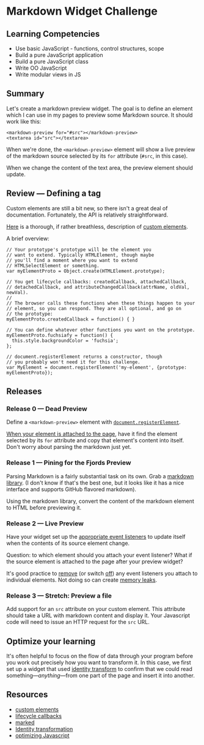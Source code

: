 # Markdown Widget Challenge

## Learning Competencies

* Use basic JavaScript - functions, control structures, scope
* Build a pure JavaScript application
* Build a pure JavaScript class
* Write OO JavaScript
* Write modular views in JS

## Summary

Let's create a markdown preview widget. The goal is to define an element
which I can use in my pages to preview some Markdown source. It should
work like this:

    <markdown-preview for="#src"></markdown-preview>
    <textarea id="src"></textarea>    

When we're done, the `<markdown-preview>` element will show a live preview
of the markdown source selected by its `for` attribute (`#src`, in this case).

When we change the content of the text area, the preview element should update.

## Review — Defining a tag

Custom elements are still a bit new, so there isn't a great
deal of documentation. Fortunately, the API is relatively
straightforward.

[Here][custom elements] is a thorough, if rather breathless, description of
[custom elements][].

A brief overview:

    // Your prototype's prototype will be the element you
    // want to extend. Typically HTMLElement, though maybe
    // you'll find a moment where you want to extend
    // HTMLSelectElement or something.
    var myElementProto = Object.create(HTMLElement.prototype);

    // You get lifecycle callbacks: createdCallback, attachedCallback,
    // detachedCallback, and attributeChangedCallback(attrName, oldVal, newVal).
    //
    // The browser calls these functions when these things happen to your
    // element, so you can respond. They are all optional, and go on
    // the prototype:
    myElementProto.createdCallback = function() { }

    // You can define whatever other functions you want on the prototype.
    myElementProto.fuchsiafy = function() {
      this.style.backgroundColor = 'fuchsia';
    };

    // document.registerElement returns a constructor, though
    // you probably won't need it for this challenge.
    var MyElement = document.registerElement('my-element', {prototype: myElementProto});


## Releases

### Release 0 — Dead Preview

Define a `<markdown-preview>` element with
[`document.registerElement`](http://www.html5rocks.com/en/tutorials/webcomponents/customelements/).

[When your element is attached to the page][lifecycle callbacks], have it find the element selected by
its `for` attribute and copy that element's content into itself. Don't worry about
parsing the markdown just yet.

### Release 1 — Pining for the Fjords Preview

Parsing Markdown is a fairly substantial task on its own. Grab a
[markdown library][marked]. (I don't know if that's the best one, but it looks
like it has a nice interface and supports GitHub flavored markdown).

Using the markdown library, convert the content of the markdown element to
HTML before previewing it.

### Release 2 — Live Preview

Have your widget set up the
[appropriate event listeners](https://developer.mozilla.org/en-US/docs/Web/Events/input)
to update itself when the contents of its source element change.

Question: to which element should you attach your event listener? What if the source element is attached to the page after your preview widget?

It's good practice to [remove](https://developer.mozilla.org/en-US/docs/Web/API/EventTarget/removeEventListener)
(or switch [off](https://api.jquery.com/off/)) any event listeners you attach to individual
elements. Not doing so can create [memory leaks][].

### Release 3 — Stretch: Preview a file

Add support for an `src` attribute on your custom element. This attribute should
take a URL with markdown content and display it. Your Javascript code will need to issue an HTTP request for the `src` URL.

## Optimize your learning

It's often helpful to focus on the flow of data through your program before
you work out precisely how you want to transform it. In this case, we
first set up a widget that used [identity transform][identity] to confirm that
we could read something—*anything*—from one part of the page and insert it
into another.

## Resources

* [custom elements][]
* [lifecycle callbacks][]
* [marked][]
* [Identity transformation][identity]
* [optimizing Javascript][memory leaks]

[custom elements]: http://www.html5rocks.com/en/tutorials/webcomponents/customelements/
[lifecycle callbacks]: http://www.html5rocks.com/en/tutorials/webcomponents/customelements/#lifecycle
[marked]: https://github.com/chjj/marked
[identity]: http://en.wikipedia.org/wiki/Identity_transform
[memory leaks]: https://developers.google.com/speed/articles/optimizing-javascript
